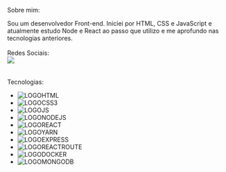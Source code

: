 Sobre mim:

Sou um desenvolvedor Front-end.
Iniciei por HTML, CSS e JavaScript e
atualmente estudo Node e React ao
passo que utilizo e me aprofundo nas
tecnologias anteriores.
<br>
<br>
Redes Sociais:
<br>
<a href="https://www.linkedin.com/in/gabriel-campos-de-brito/"> <img src="https://img.shields.io/badge/linkedin-%230077B5.svg?style=for-the-badge&logo=linkedin&logoColor=white"></a>
 <br>
<br>   
 Tecnologias:
- <img src="https://img.shields.io/badge/html5-%23E34F26.svg?style=for-the-badge&logo=html5&logoColor=white" alt=LOGOHTML>
- <img src="https://img.shields.io/badge/css3-%231572B6.svg?style=for-the-badge&logo=css3&logoColor=white" alt=LOGOCSS3>
- <img src="https://img.shields.io/badge/javascript-%23323330.svg?style=for-the-badge&logo=javascript&logoColor=%23F7DF1E" alt=LOGOJS>
- <img src="https://img.shields.io/badge/node.js-6DA55F?style=for-the-badge&logo=node.js&logoColor=white" alt=LOGONODEJS>
- <img src="https://img.shields.io/badge/react-%2320232a.svg?style=for-the-badge&logo=react&logoColor=%2361DAFB" alt=LOGOREACT>
- <img src="src='https://img.shields.io/badge/yarn-%232C8EBB.svg?style=for-the-badge&logo=yarn&logoColor=white" alt=LOGOYARN>
- <img src="https://img.shields.io/badge/express.js-%23404d59.svg?style=for-the-badge&logo=express&logoColor=%2361DAFB" alt=LOGOEXPRESS>
- <img src="https://img.shields.io/badge/react_route%20-%2320232a.svg?&style=for-the-badge&logo=react&logoColor=%2361DAFB" alt=LOGOREACTROUTE>
- <img src="https://img.shields.io/badge/docker-%230db7ed.svg?style=for-the-badge&logo=docker&logoColor=white" alt=LOGODOCKER>
- <img src="https://img.shields.io/badge/MongoDB-%234ea94b.svg?style=for-the-badge&logo=mongodb&logoColor=white" alt=LOGOMONGODB>
